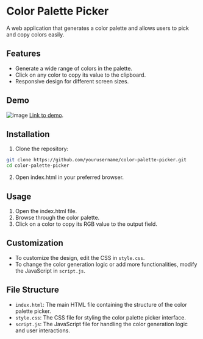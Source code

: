 # Color Palette Picker
A web application that generates a color palette and allows users to pick and copy colors easily.

## Features
- Generate a wide range of colors in the palette.
- Click on any color to copy its value to the clipboard.
- Responsive design for different screen sizes.

## Demo
![image](https://github.com/user-attachments/assets/61fa03a1-aad4-43ce-a4a4-3116b66a92b7)
[Link to demo](https://codepen.io/Ashwini-Sonawane/pen/dyBWwBK).

## Installation
1. Clone the repository:
```bash
git clone https://github.com/yourusername/color-palette-picker.git
cd color-palette-picker
```
2. Open index.html in your preferred browser.

## Usage
1. Open the index.html file.
2. Browse through the color palette.
3. Click on a color to copy its RGB value to the output field.
## Customization
- To customize the design, edit the CSS in `style.css`.
- To change the color generation logic or add more functionalities, modify the JavaScript in `script.js`.
## File Structure
- `index.html`: The main HTML file containing the structure of the color palette picker.
- `style.css`: The CSS file for styling the color palette picker interface.
- `script.js`: The JavaScript file for handling the color generation logic and user interactions.
